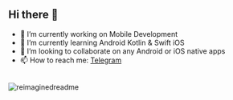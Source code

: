 ## Hi there 👋
- 🔭 I’m currently working on Mobile Development
- 🌱 I’m currently learning Android Kotlin & Swift iOS
- 👯 I’m looking to collaborate on any Android or iOS native apps
- 📫 How to reach me: [Telegram](https://t.me/nalendra_sh)
<br>
<img src="https://myreadme.vercel.app/api/embed/nalendrash?panels=userstatistics,toprepositories,toplanguages,commitgraph" alt="reimaginedreadme" />
<br>
